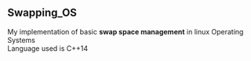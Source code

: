 ## Swapping_OS
My implementation of basic __swap space management__ in linux Operating Systems <br />
Language used is C++14
